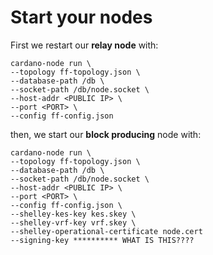 Start your nodes
================

First we restart our __relay node__ with:

    cardano-node run \
    --topology ff-topology.json \
    --database-path /db \
    --socket-path /db/node.socket \
    --host-addr <PUBLIC IP> \
    --port <PORT> \
    --config ff-config.json

then, we start our __block producing__ node with:

    cardano-node run \
    --topology ff-topology.json \
    --database-path /db \
    --socket-path /db/node.socket \
    --host-addr <PUBLIC IP> \
    --port <PORT> \
    --config ff-config.json \
    --shelley-kes-key kes.skey \
    --shelley-vrf-key vrf.skey \
    --shelley-operational-certificate node.cert
    --signing-key ********** WHAT IS THIS????
